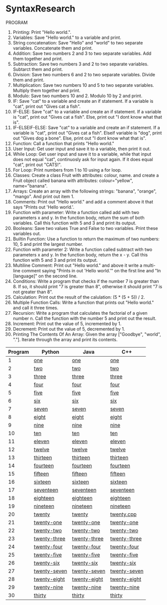 # SyntaxResearch

PROGRAM
1. Printing: Print "Hello world.".
2. Variables: Save "Hello world." to a variable and print.
3. String concatenation: Save "Hello" and "world" to two separate variables. Concatenate them and print.
4. Addition: Save two numbers 2 and 3 to two separate variables. Add them together and print.
5. Subtraction: Save two numbers 3 and 2 to two separate variables. Subtarct them and print.
6. Division: Save two numbers 6 and 2 to two separate variables. Divide them and print.
7. Multiplication: Save two numbers 10 and 5 to two separate variables. Multiply them together and print.
8. Modulo: Save two numbers 10 and 2. Modulo 10 by 2 and print.
9. IF: Save "cat" to a variable and create an if statement. If a variable is "cat", print out "Gives cat a fish".
10. IF-ELSE: Save "cat" to a variable and create an if statement. If a variable is "cat", print out "Gives cat a fish". Else, print out "I dont know what that is".
11. IF-ELSEIF-ELSE: Save "cat" to a variable and create an if statement. If a variable is "cat", print out "Gives cat a fish". Elseif variable is "dog", print out       "Gives dog a bone". Else, print out "I dont know what that is".
12. Function: Call a function that prints "Hello world."
13. User Input: Get user input and save it to a variable, then print it out.
14. While Loop: Get user input and save it to a variable, while that input does not equal "cat", continuosly ask for input again. If it does equal "cat", print out     "CATS!".
15. For Loop: Print numbers from 1 to 10 using a for loop.
16. Classes: Create a class Fruit with attributes: colour, name. and create a Fruit object called banana with attributes: colour="yellow", name="banana". 
17. Arrays: Create an array with the following strings: "banana", "orange", "mango". And print out item 1.
18. Comments: Print out "Hello world." and add a comment above it that says "Prints out 'Hello world.'.
19. Function with parameter: Write a function called add with two parameters x and y. In the function body, return the sum of both variables. Call this function         with 5 and 3 and print its output.
20. Booleans: Save two values True and False to two variables. Print these variables out.
21. Builtin Function: Use a function to return the maximum of two numbers: 10, 5 and print the largest number.
22. Function with parameter 2: Write a function called subtract with two parameters x and y. In the function body, return the x - y. Call this function with 5 and 3 and print its output.
23. Multiline Comment: Print out "Hello world." and above it write a multi-line comment saying "Prints in out 'Hello world.'" on the first line and "In [language]"     on the second line.
24. Conditions: Write a program that checks if the number 7 is greater than 8. If so, it should print "7 is greater than 8", otherwise it should print "7 is not         greater than 8". 
25. Calculation: Print out the result of the calulation: (5 * (5 + 5)) / 2.
26. Multiple Function Calls: Write a function that prints out "Hello world." and call it three times.
27. Recursion: Write a program that calculates the factorial of a given number n. Call the function with the number 5 and print out the result.
28. Increment: Print out the value of 5, incremented by 1.
29. Decrement: Print out the value of 5, decremented by 1.
30. Printing The Contents Of An Array: Given the array ["Goodbye", "world", "."]. Iterate through the array and print its contents.

| Program | Python | Java | C++ |
| ------- | ------ | ---- | --- |
| 1 | [one](python/one.py) | [one](java/one.java) | [one](cpp/one.cpp) |
| 2 | [two](python/two.py) | [two](java/two.java) | [two](cpp/two.cpp) |
| 3 | [three](python/three.py) | [three](java/three.java) | [three](cpp/three.cpp) |
| 4 | [four](python/four.py) | [four](java/four.java) | [four](cpp/four.cpp) |
| 5 | [five](python/five.py) | [five](java/five.java) | [five](cpp/five.cpp) |
| 6 | [six](python/six.py) | [six](java/six.java) | [six](cpp/six.cpp) |
| 7 | [seven](python/seven.py) | [seven](java/seven.java) | [seven](cpp/seven.cpp) | 
| 8 | [eight](python/eight.py) | [eight](java/eight.java) | [eight](cpp/eight.cpp) | 
| 9 | [nine](python/nine.py) | [nine](java/nine.java) | [nine](cpp/nine.cpp) |
| 10 | [ten](python/ten.py) | [ten](java/ten.java) | [ten](cpp/ten.cpp) |
| 11 | [eleven](python/eleven.py) | [eleven](java/eleven.java) | [eleven](cpp/eleven.cpp) |
| 12 | [twelve](python/twelve.py) | [twelve](java/twelve.java) | [twelve](cpp/twelve.cpp) |
| 13 | [thirteen](python/thirteen.py) | [thirteen](java/thirteen.java) | [thirteen](cpp/thirteen.cpp) |
| 14 | [fourteen](python/fourteen.py) | [fourteen](java/fourteen.java) | [fourteen](cpp/fourteen.cpp) |
| 15 | [fifteen](python/fifteen.py) | [fifteen](java/fifteen.java) | [fifteen](cpp/fifteen.cpp) |
| 16 | [sixteen](python/sixteen.py) | [sixteen](java/sixteen.java) | [sixteen](cpp/sixteen.cpp) |
| 17 | [seventeen](python/seventeen.py) | [seventeen](java/seventeen.java) | [seventeen](cpp/seventeen.cpp) |
| 18 | [eighteen](python/eighteen.py) | [eighteen](java/eighteen.java) | [eighteen](cpp/eighteen.cpp) |
| 19 | [nineteen](python/nineteen.py) | [nineteen](java/nineteen.java) | [nineteen](cpp/nineteen.cpp) |
| 20 | [twenty](python/twenty.py) | [twenty](java/twenty.java) | [twenty.cpp](cpp/twenty.cpp) |
| 21 | [twenty-one](python/twenty-one.py) | [twenty-one](java/twenty-one.java) | [twenty-one](cpp/twenty-one.cpp) |
| 22 | [twenty-two](python/twenty-two.py) | [twenty-two](java/twenty-two.java) | [twenty-two](cpp/twenty-two.cpp) |
| 23 | [twenty-three](python/twenty-three.py) | [twenty-three](java/twenty-three.java) | [twenty-three](cpp/twenty-three.cpp) |
| 24 | [twenty-four](python/twenty-four.py) | [twenty-four](java/twenty-four.java) | [twenty-four](cpp/twenty-four.cpp )|
| 25 | [twenty-five](python/twenty-five.py) | [twenty-five](java/twenty-five.java) | [twenty-five](cpp/twenty-five.cpp) |
| 26 | [twenty-six](python/twenty-six.py) | [twenty-six](java/twenty-six.java) | [twenty-six](cpp/twenty-six.cpp) |
| 27 | [twenty-seven](python/twenty-seven.py) | [twenty-seven](java/twenty-seven.java) | [twenty-seven](cpp/twenty-seven.cpp) |
| 28 | [twenty-eight](python/twenty-eight.py) | [twenty-eight](java/twenty-eight.java) | [twenty-eight](cpp/twenty-eight.cpp) |
| 29 | [twenty-nine](python/twenty-nine.py) | [twenty-nine](java/twenty-nine.java) | [twenty-nine](cpp/twenty-nine.cpp) |
| 30 | [thirty](python/thirty.py) | [thirty](java/thirty.java) | [thirty](cpp/thirty.cpp) |


